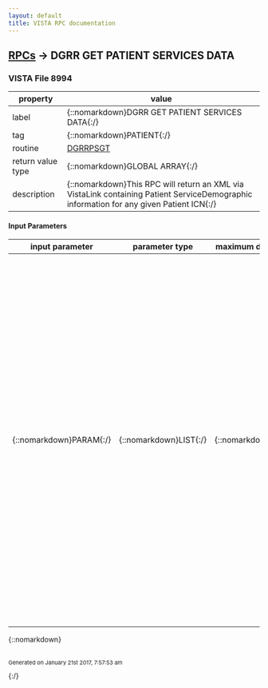 ```yaml
---
layout: default
title: VISTA RPC documentation
---
```




## [RPCs](TableOfContent.md) &#8594; DGRR GET PATIENT SERVICES DATA 



### VISTA File 8994 


 property | value 
--- | --- 
 label | {::nomarkdown}DGRR GET PATIENT SERVICES DATA{:/}
 tag | {::nomarkdown}PATIENT{:/}
 routine | [DGRRPSGT](http://code.osehra.org/dox/Routine_DGRRPSGT_source.html)
 return value type | {::nomarkdown}GLOBAL ARRAY{:/}
 description | {::nomarkdown}This RPC will return an XML via VistaLink containing Patient ServiceDemographic information for any given Patient ICN{:/}

#### Input Parameters

| input parameter | parameter type | maximum data length | required | description | 
| --- | --- | --- | --- | --- | 
| {::nomarkdown}PARAM{:/} | {::nomarkdown}LIST{:/} | {::nomarkdown}999{:/} | {::nomarkdown}true{:/} | {::nomarkdown}Input Parameters:   (Rq) Required parameter  (Op) Optional parameter      (Rq) PARAMS(\PatientId_Type\) = the three letters \DFN\ or \ICN\     (Rq) PARAMS(\PatientId\) = the actual value of the patient DFN or ICN     (Op) PARAMS(REQUESTED_DATE) = Date to be used for ADT Movement                                   List - defaults to DT      (Op) PARAMS(\PrimaryDemo\) = 0 or 1 to request Primary Demographic                                  Info      (Op) PARAMS(\SecondaryDemo\) = 0 or 1 to request Secondary                                    Demographic Info      (Op) PARAMS(\TertiaryDemo\) = 0 or 1 to request Tertiary Demographic                                   Info      (Op) PARAMS(\MainAddress\) = 0 or 1 to request Main Address Info      (Op) PARAMS(\TemporaryAddress\) = 0 or 1 to request Temporary                                       Address Info      (Op) PARAMS(\ConfidentialAddress\) = 0 or 1 to request                                          Confidential Address Info      (Op) PARAMS(\ContactInfo\) = 0 or 1 to request Contact Information     (Op) PARAMS(\ADTInfo\) = 0 or 1 to request ADT Information      (Op) PARAMS(\EnrollEligibility\) = 0 or 1 to request Enrollment/                                        Eligibility Information{:/} | 

{::nomarkdown} <br/><br/><p style="font-size: 11px">Generated on January 21st 2017, 7:57:53 am</p>{:/}